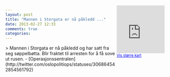 ```yaml
---
layout: post
title: "Mannen i Storgata er nå påkledd ..."
date: 2013-02-27 12:33
comments: true
categories: 
---
```

<div style="float:right; margin:5px; position:relative;top:-130px;"><iframe width="150" height="150" frameborder="0" scrolling="no" marginheight="0" marginwidth="0" src="http://maps.google.com/maps?q=Storgata,+Oslo&hl=no&t=m&z=14&output=embed&iwloc=&"></iframe><br/><small><a href="http://maps.google.com/maps?q=Storgata,+Oslo&hl=no&t=m&z=14&source=embed&iwloc=A" style="color:#0000FF;text-align:left" target="_new">Vis st&oslash;rre kart</a></small></div>
> Mannen i Storgata er nå påkledd og har satt fra seg søppelbøtta. Blir fraktet til arresten for å få sove ut rusen.
- [Operasjonssentralen](http://twitter.com/oslopolitiops/statuses/306864542854561792)
